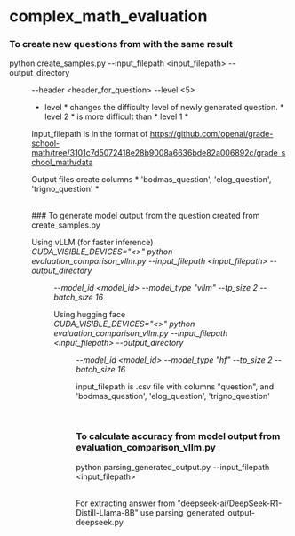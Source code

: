 # complex_math_evaluation


### To create new questions from with the same result
python create_samples.py --input_filepath <input_filepath> --output_directory <DIR> --header <header_for_question> --level <5>

* level * changes the difficulty level of newly generated question. * level 2 * is more difficult than * level 1 *

Input_filepath is in the format of https://github.com/openai/grade-school-math/tree/3101c7d5072418e28b9008a6636bde82a006892c/grade_school_math/data

Output files create columns * 'bodmas_question', 'elog_question', 'trigno_question' *

<br>
### To generate model output from the question created from create_samples.py

Using vLLM (for faster inference)
<br>
*CUDA_VISIBLE_DEVICES="<>" python evaluation_comparison_vllm.py --input_filepath <input_filepath> --output_directory <DIR> --model_id <model_id> --model_type "vllm" --tp_size 2 --batch_size 16*
<br>

Using hugging face
<br>
*CUDA_VISIBLE_DEVICES="<>" python evaluation_comparison_vllm.py --input_filepath <input_filepath> --output_directory <DIR> --model_id <model_id> --model_type "hf" --tp_size 2 --batch_size 16*

input_filepath is .csv file with  columns "question", and 'bodmas_question', 'elog_question', 'trigno_question'

<br>

### To calculate accuracy from model output from evaluation_comparison_vllm.py


python parsing_generated_output.py --input_filepath <input_filepath>


<br> For extracting answer from "deepseek-ai/DeepSeek-R1-Distill-Llama-8B" use parsing_generated_output-deepseek.py